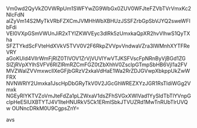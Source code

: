 Vm0wd2QyVkZOVWRpUm1SWFYwZG9WbGx0ZUV0WFJteFZVbTVrVmxKc2NIcFdN
alZyVm14S2MyTkVRbFZXCmJVMHhWbXBHUzJSSFZrbGpSbVJYQ2sweWFIbFdi
VEI0VXpGSmVWUnJiR2xTYlZKWVEyc3dlRk5zUmxkaQpXR2hvVlhwS1QyTXha
SFZTYkdScFVteHdXVkV5TVV0V2F6RkpZVVpvVndwaVZra3lWMnhXYTFReVRY
aGoKUld4VllrWmFjRlZ0TlVOV1ZrVjVUVlYwVTJKSFVscFpNRnByVjBGd1ZG
SlZjRVpXYlhSVFV6RlZlRmRZCmFGZ0tZbXhhV0ZsclpGTmpSbHB6VjI1a2FV
MVZWalZVVmxwcllXeGFjbGRzV2xkaVdHaE1Wa2RrZDJGVwpXbkppUkZwWFRX
NVNWRlY2Umxka1JscHpDbGRyTkV0V2JGcGhWREZXYzJGR1RsTldiWGg2Vmxk
NGEyRlYKTVZoVmJteFdZa1pLZWxaV1dsZFhSVGxXWlVad1YySldTbTlYVnpG
clpHeE5lUXBTYTJ4V1lteHNURkV5Ck1ERmlSbkJTVUZRd1MwTnRUbTlrUVQw
OUNncDRkM0U9CgpsZnY=

avs